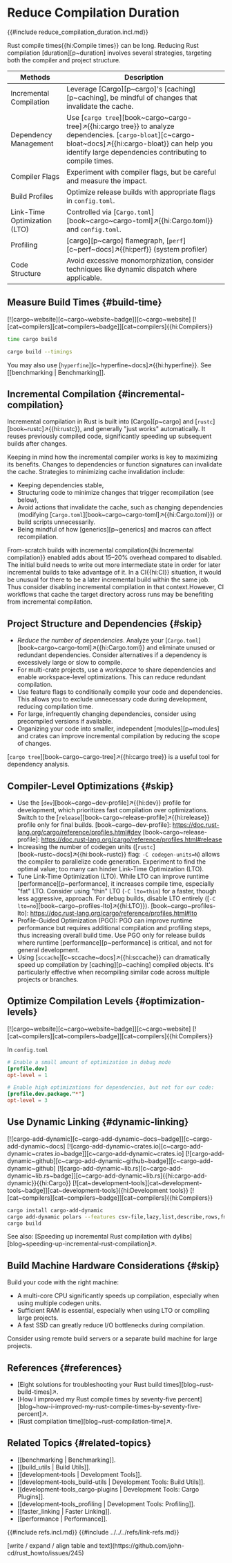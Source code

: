 # Reduce Compilation Duration

{{#include reduce_compilation_duration.incl.md}}

Rust compile times{{hi:Compile times}} can be long. Reducing Rust compilation [duration][p~duration] involves several strategies, targeting both the compiler and project structure.

| Methods | Description |
|---|---|
| Incremental Compilation | Leverage [Cargo][p~cargo]'s [caching][p~caching], be mindful of changes that invalidate the cache. |
| Dependency Management | Use [`cargo tree`][book~cargo~cargo-tree]↗{{hi:cargo tree}} to analyze dependencies. [`cargo-bloat`][c~cargo-bloat~docs]↗{{hi:cargo-bloat}} can help you identify large dependencies contributing to compile times. |
| Compiler Flags | Experiment with compiler flags, but be careful and measure the impact. |
| Build Profiles | Optimize release builds with appropriate flags in `config.toml`. |
| Link-Time Optimization (LTO) | Controlled via [`Cargo.toml`][book~cargo~cargo-toml]↗{{hi:Cargo.toml}} and `config.toml`. |
| Profiling | [cargo][p~cargo] flamegraph, [`perf`][c~perf~docs]↗{{hi:perf}} (system profiler) |
| Code Structure | Avoid excessive monomorphization, consider techniques like dynamic dispatch where applicable. |

## Measure Build Times {#build-time}

[![cargo~website][c~cargo~website~badge]][c~cargo~website] [![cat~compilers][cat~compilers~badge]][cat~compilers]{{hi:Compilers}}

```sh
time cargo build
```

```sh
cargo build --timings
```

You may also use [`hyperfine`][c~hyperfine~docs]↗{{hi:hyperfine}}. See [[benchmarking | Benchmarking]].

## Incremental Compilation {#incremental-compilation}

Incremental compilation in Rust is built into [Cargo][p~cargo] and [`rustc`][book~rustc]↗{{hi:rustc}}, and generally "just works" automatically. It reuses previously compiled code, significantly speeding up subsequent builds after changes.

Keeping in mind how the incremental compiler works is key to maximizing its benefits. Changes to dependencies or function signatures can invalidate the cache. Strategies to minimizing cache invalidation include:

- Keeping dependencies stable,
- Structuring code to minimize changes that trigger recompilation (see below),
- Avoid actions that invalidate the cache, such as changing dependencies (modifying [`Cargo.toml`][book~cargo~cargo-toml]↗{{hi:Cargo.toml}}) or build scripts unnecessarily.
- Being mindful of how [generics][p~generics] and macros can affect recompilation.

From-scratch builds with incremental compilation{{hi:Incremental compilation}} enabled adds about 15–20% overhead compared to disabled. The initial build needs to write out more intermediate state in order for later incremental builds to take advantage of it. In a CI{{hi:CI}} situation, it would be unusual for there to be a later incremental build within the same job. Thus consider disabling incremental compilation in that context.However, CI workflows that cache the target directory across runs may be benefiting from incremental compilation.

## Project Structure and Dependencies {#skip}

- _Reduce the number of dependencies_. Analyze your [`Cargo.toml`][book~cargo~cargo-toml]↗{{hi:Cargo.toml}} and eliminate unused or redundant dependencies. Consider alternatives if a dependency is excessively large or slow to compile.
- For multi-crate projects, use a _workspace_ to share dependencies and enable workspace-level optimizations. This can reduce redundant compilation.
- Use feature flags to conditionally compile your code and dependencies. This allows you to exclude unnecessary code during development, reducing compilation time.
- For large, infrequently changing dependencies, consider using precompiled versions if available.
- Organizing your code into smaller, independent [modules][p~modules] and crates can improve incremental compilation by reducing the scope of changes.

[`cargo tree`][book~cargo~cargo-tree]↗{{hi:cargo tree}} is a useful tool for dependency analysis.

## Compiler-Level Optimizations {#skip}

- Use the [`dev`][book~cargo~dev-profile]↗{{hi:dev}} profile for development, which prioritizes fast compilation over optimizations. Switch to the [`release`][book~cargo~release-profile]↗{{hi:release}} profile only for final builds.
[book~cargo~dev-profile]: https://doc.rust-lang.org/cargo/reference/profiles.html#dev
[book~cargo~release-profile]: https://doc.rust-lang.org/cargo/reference/profiles.html#release
- Increasing the number of codegen units ([`rustc`][book~rustc~docs]↗{{hi:book~rustc}} flag: `-C codegen-units=N`) allows the compiler to parallelize code generation. Experiment to find the optimal value; too many can hinder Link-Time Optimization (LTO).
- Tune Link-Time Optimization (LTO). While LTO can improve runtime [performance][p~performance], it increases compile time, especially "fat" LTO.
Consider using "thin" LTO (`-C lto=thin`) for a faster, though less aggressive, approach. For debug builds, disable LTO entirely ([`-C lto=no`][book~cargo~profiles-lto]↗{{hi:LTO}}).
[book~cargo~profiles-lto]: https://doc.rust-lang.org/cargo/reference/profiles.html#lto
- Profile-Guided Optimization (PGO): PGO can improve runtime performance but requires additional compilation and profiling steps, thus increasing overall build time. Use PGO only for release builds where runtime [performance][p~performance] is critical, and not for general development.
- Using [`sccache`][c~sccache~docs]↗{{hi:sccache}} can dramatically speed up compilation by [caching][p~caching] compiled objects. It's particularly effective when recompiling similar code across multiple projects or branches.

## Optimize Compilation Levels {#optimization-levels}

[![cargo~website][c~cargo~website~badge]][c~cargo~website] [![cat~compilers][cat~compilers~badge]][cat~compilers]{{hi:Compilers}}

In `config.toml`

```toml
# Enable a small amount of optimization in debug mode
[profile.dev]
opt-level = 1

# Enable high optimizations for dependencies, but not for our code:
[profile.dev.package."*"]
opt-level = 3
```

## Use Dynamic Linking {#dynamic-linking}

[![cargo-add-dynamic][c~cargo-add-dynamic~docs~badge]][c~cargo-add-dynamic~docs] [![cargo-add-dynamic~crates.io][c~cargo-add-dynamic~crates.io~badge]][c~cargo-add-dynamic~crates.io] [![cargo-add-dynamic~github][c~cargo-add-dynamic~github~badge]][c~cargo-add-dynamic~github] [![cargo-add-dynamic~lib.rs][c~cargo-add-dynamic~lib.rs~badge]][c~cargo-add-dynamic~lib.rs]{{hi:cargo-add-dynamic}}{{hi:Cargo}} [![cat~development-tools][cat~development-tools~badge]][cat~development-tools]{{hi:Development tools}} [![cat~compilers][cat~compilers~badge]][cat~compilers]{{hi:Compilers}}

```sh
cargo install cargo-add-dynamic
cargo add-dynamic polars --features csv-file,lazy,list,describe,rows,fmt,strings,temporal
cargo build
```

See also: [Speeding up incremental Rust compilation with dylibs][blog~speeding-up-incremental-rust-compilation]↗.

## Build Machine Hardware Considerations {#skip}

Build your code with the right machine:

- A multi-core CPU significantly speeds up compilation, especially when using multiple codegen units.
- Sufficient RAM is essential, especially when using LTO or compiling large projects.
- A fast SSD can greatly reduce I/O bottlenecks during compilation.

Consider using remote build servers or a separate build machine for large projects.

## References {#references}

- [Eight solutions for troubleshooting your Rust build times][blog~rust-build-times]↗.
- [How I improved my Rust compile times by seventy-five percent][blog~how-i-improved-my-rust-compile-times-by-seventy-five-percent]↗.
- [Rust compilation time][blog~rust-compilation-time]↗.

## Related Topics {#related-topics}

- [[benchmarking | Benchmarking]].
- [[build_utils | Build Utils]].
- [[development-tools | Development Tools]].
- [[development-tools_build-utils | Development Tools: Build Utils]].
- [[development-tools_cargo-plugins | Development Tools: Cargo Plugins]].
- [[development-tools_profiling | Development Tools: Profiling]].
- [[faster_linking | Faster Linking]].
- [[performance | Performance]].

{{#include refs.incl.md}}
{{#include ../../../refs/link-refs.md}}

<div class="hidden">
[write / expand / align table and text](https://github.com/john-cd/rust_howto/issues/245)
</div>
